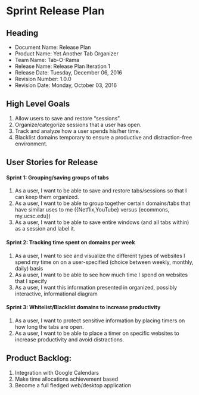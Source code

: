 # Sprint Release Plan

## Heading
+ Document Name: Release Plan
+ Product Name: Yet Another Tab Organizer
+ Team Name: Tab-O-Rama
+ Release Name: Release Plan Iteration 1
+ Release Date: Tuesday, December 06, 2016
+ Revision Number: 1.0.0
+ Revision Date: Monday, October 03, 2016

## High Level Goals
1. Allow users to save and restore “sessions”.
2. Organize/categorize sessions that a user has open.
3. Track and analyze how a user spends his/her time.
4. Blacklist domains temporary to ensure a productive and distraction-free environment.

## User Stories for Release
#### Sprint 1: Grouping/saving groups of tabs
1. As a user, I want to be able to save and restore tabs/sessions so that I can keep them organized.
2. As a user, I want to be able to group together certain domains/tabs that have similar uses to me ({Netflix,YouTube} versus {ecommons, my.ucsc.edu})
3. As a user, I want to be able to save entire windows (and all tabs within) as a session and label it.

#### Sprint 2: Tracking time spent on domains per week
1. As a user, I want to see and visualize the different types of websites I spend my time on on a user-specified (choice between weekly, monthly, daily) basis
2. As a user, I want to be able to see how much time I spend on websites that I specify
3. As a user, I want this information presented in organized, possibly interactive, informational diagram

#### Sprint 3: Whitelist/Blacklist domains to increase productivity
1. As a user, I want to protect sensitive information by placing timers on how long the tabs are open.
2. As a user, I want to be able to place a timer on specific websites to increase productivity and avoid distractions.

## Product Backlog:
1. Integration with Google Calendars
2. Make time allocations achievement based
3. Become a full fledged web/desktop application
